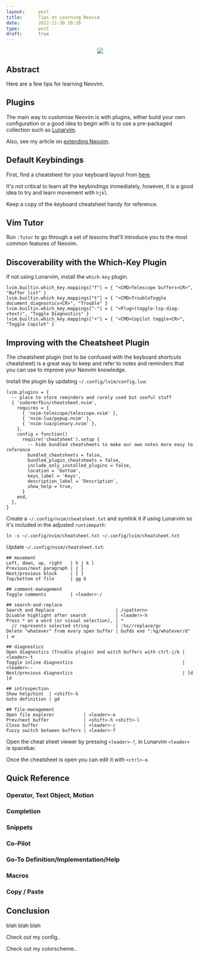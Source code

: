 ```yaml
---
layout:     post
title:      Tips on Learning Neovim
date:       2022-11-30 20:20
type:       post
draft:      true
---
```


<p align="center">
<img  src="https://github.com/roobert/roobert.github.io/raw/master/images/Neovim-logo.svg.png"/>
</p>

## Abstract

Here are a few tips for learning Neovim.

## Plugins

The main way to customise Neovim is with plugins, either build your own configuration or
a good idea to begin with is to use a pre-packaged collection such as [Lunarvim](https://github.com/lunarvim/lunarvim).

Also, see my article on
[extending Neovim](https://roobert.github.io/2022/11/28/Extending-Neovim/).

## Default Keybindings

First, find a cheatsheet for your keyboard layout from [here](https://github.com/mattmc3/neovim-cheatsheet).

It's not critical to learn all the keybindings immediately, however, it is a good idea
to try and learn movement with `hjkl`.

Keep a copy of the keyboard cheatsheet handy for reference.

## Vim Tutor

Run `:Tutor` to go through a set of lessons that'll introduce you to the most common
features of Neovim.

## Discoverability with the Which-Key Plugin

If not using Lunarvim, install the `which-key` plugin.

```
lvim.builtin.which_key.mappings["f"] = { "<CMD>Telescope buffers<CR>", "Buffer list" }
lvim.builtin.which_key.mappings["t"] = { "<CMD>TroubleToggle document_diagnostics<CR>", "Trouble" }
lvim.builtin.which_key.mappings["-"] = { "<Plug>(toggle-lsp-diag-vtext)", "Toggle Diagnostics" }
lvim.builtin.which_key.mappings["+"] = { "<CMD>Copilot toggle<CR>", "Toggle Copilot" }
```

## Improving with the Cheatsheet Plugin

The cheatsheet plugin (not to be confused with the keyboard shortcuts cheatsheet) is a
great way to keep and refer to notes and reminders that you can use to improve your Neovim
knowledge.

Install the plugin by updating `~/.config/lvim/config.lua`:
```
lvim.plugins = {
  -- place to store reminders and rarely used but useful stuff
  { 'sudormrfbin/cheatsheet.nvim',
    requires = {
      { 'nvim-telescope/telescope.nvim' },
      { 'nvim-lua/popup.nvim' },
      { 'nvim-lua/plenary.nvim' },
    },
    config = function()
      require('cheatsheet').setup {
        -- hide bundled cheatsheets to make our own notes more easy to reference
        bundled_cheatsheets = false,
        bundled_plugin_cheatsheets = false,
        include_only_installed_plugins = false,
        location = 'bottom',
        keys_label = 'Keys',
        description_label = 'Description',
        show_help = true,
      }
    end,
  },
}
```

Create a `~/.config/nvim/cheatsheet.txt` and symlink it if using Lunarvim so it's included
in the adjusted `runtimepath`:
```
ln -s ~/.config/nvim/cheatsheet.txt ~/.config/lvim/cheatsheet.txt
```

Update `~/.config/nvim/cheatsheet.txt`:
```
## movement
Left, down, up, right   | h j k l
Previous/next paragraph | { }
Next/previous block     | [ ]
Top/bottom of file      | gg G

## comment-management
Toggle comments         | <leader>-/

## search-and-replace
Search and Replace                       | /<pattern>
Disable highlight after search           | <leader>-h
Press * on a word (or visual selection), | *
  // represents selected string          | :%s//replace/gc
Delete "whatever" from every open buffer | bufdo exe ":%g/whatever/d" | w

## diagnostics
Open diagnostics (Trouble plugin) and witch buffers with ctrl-j/k | <leader>-t
Toggle inline diagnostics                                         | <leader>--
Next/previous diagnostics                                         | ]d [d

## introspection
Show help/hint  | <shift>-k
Goto definition | gd

## file-management
Open file explorer           | <leader>-e
Prev/next buffer             | <shift>-h <shift>-l
Close buffer                 | <leader>-c
Fuzzy switch between buffers | <leader>-f
```

Open the cheat sheet viewer by pressing `<leader>-?`, in Lunarvim `<leader>` is spacebar.

Once the cheatsheet is open you can edit it with `<ctrl>-e`.

## Quick Reference

### Operator, Text Object, Motion

### Completion

### Snippets

### Co-Pilot

### Go-To Definition/Implementation/Help

### Macros

### Copy / Paste

## Conclusion

blah blah blah

Check out my config..

Check out my colorscheme..
